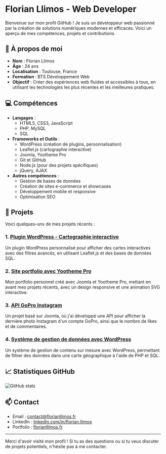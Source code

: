 # Florian Llimos - Web Developer

Bienvenue sur mon profil GitHub ! Je suis un développeur web passionné par la création de solutions numériques modernes et efficaces. Voici un aperçu de mes compétences, projets et contributions.

## 🚀 À propos de moi

- **Nom** : Florian Llimos
- **Âge** : 24 ans
- **Localisation** : Toulouse, France
- **Formation** : BTS Développement Web
- **Objectif** : Créer des expériences web fluides et accessibles à tous, en utilisant les technologies les plus récentes et les meilleures pratiques.

## 💻 Compétences

- **Langages** :
  - HTML5, CSS3, JavaScript
  - PHP, MySQL
  - SQL
- **Frameworks et Outils** :
  - WordPress (création de plugins, personnalisation)
  - Leaflet.js (cartographie interactive)
  - Joomla, Yootheme Pro
  - Git et GitHub
  - Node.js (pour des projets spécifiques)
  - jQuery, AJAX
- **Autres compétences** :
  - Gestion de bases de données
  - Création de sites e-commerce et showcases
  - Développement mobile et responsive
  - Optimisation SEO

## 📂 Projets

Voici quelques-uns de mes projets récents :

### 1. [Plugin WordPress - Cartographie interactive](lien-vers-le-projet)
Un plugin WordPress personnalisé pour afficher des cartes interactives avec des filtres avancés, en utilisant Leaflet.js et des bases de données SQL.

### 2. [Site portfolio avec Yootheme Pro](lien-vers-le-projet)
Mon portfolio personnel créé avec Joomla et Yootheme Pro, mettant en avant mes projets récents, avec un design responsive et une animation SVG interactive.

### 3. [API GoPro Instagram](lien-vers-le-projet)
Un projet basé sur Joomla, où j'ai développé une API pour afficher la dernière photo Instagram d'un compte GoPro, ainsi que le nombre de likes et de commentaires.

### 4. [Système de gestion de données avec WordPress](lien-vers-le-projet)
Un système de gestion de contenu sur mesure avec WordPress, permettant de filtrer des données dans une carte géographique à l'aide de PHP et SQL.

## 📈 Statistiques GitHub

![GitHub stats](https://github-readme-stats.vercel.app/api?username=florianllimos&show_icons=true&count_private=true&hide=prs&theme=radical)

## 📫 Contact

- Email : contact@florianllimos.fr
- LinkedIn : [linkedin.com/in/florian.llimos](https://www.linkedin.com/in/florian.llimos)
- Portfolio : [florianllimos.fr](https://florianllimos.fr)

---

Merci d'avoir visité mon profil ! Si tu as des questions ou si tu veux discuter de projets potentiels, n'hésite pas à me contacter.
